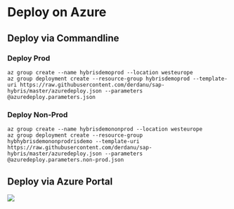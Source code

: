 # Deploy on Azure

## Deploy via Commandline

### Deploy Prod
````
az group create --name hybrisdemoprod --location westeurope
az group deployment create --resource-group hybrisdemoprod --template-uri https://raw.githubusercontent.com/derdanu/sap-hybris/master/azuredeploy.json --parameters @azuredeploy.parameters.json
````

### Deploy Non-Prod
````
az group create --name hybrisdemononprod --location westeurope
az group deployment create --resource-group hybhybrisdemononprodrisdemo --template-uri https://raw.githubusercontent.com/derdanu/sap-hybris/master/azuredeploy.json --parameters @azuredeploy.parameters.non-prod.json
````

## Deploy via Azure Portal 

<a href="https://portal.azure.com/#create/Microsoft.Template/uri/https%3A%2F%2Fraw.githubusercontent.com%2Fderdanu%2Fsap-hybris%2Fmaster%2Fazuredeploy.json" target="_blank">
    <img src="http://azuredeploy.net/deploybutton.png"/>
</a>